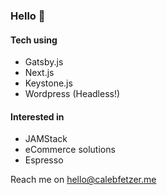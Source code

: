 ### Hello 👋
#### Tech using
- Gatsby.js
- Next.js
- Keystone.js
- Wordpress (Headless!)

#### Interested in
- JAMStack
- eCommerce solutions
- Espresso

Reach me on hello@calebfetzer.me
